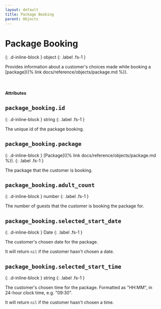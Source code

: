 ```yaml
---
layout: default
title: Package Booking
parent: Objects
---
```


# Package Booking
{: .d-inline-block }
object
{: .label .fs-1 }

Provides information about a customer's choices made while booking a [package]({% link docs/reference/objects/package.md %}).

<br>

#### Attributes

## `package_booking.id`
{: .d-inline-block }
string
{: .label .fs-1 }

The unique id of the package booking.

## `package_booking.package`
{: .d-inline-block }
[Package]({% link docs/reference/objects/package.md %}).
{: .label .fs-1 }

The package that the customer is booking.

## `package_booking.adult_count`
{: .d-inline-block }
number
{: .label .fs-1 }

The number of guests that the customer is booking the package for.

## `package_booking.selected_start_date`
{: .d-inline-block }
Date
{: .label .fs-1 }

The customer's chosen date for the package.

It will return `nil` if the customer hasn't chosen a date.

## `package_booking.selected_start_time`
{: .d-inline-block }
string
{: .label .fs-1 }

The customer's chosen time for the package. Formatted as "HH:MM", in 24-hour clock time, e.g. "09:30".

It will return `nil` if the customer hasn't chosen a time.
